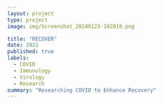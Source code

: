 ```yaml
---
layout: project
type: project
image: img/Screenshot_20240123-192810.png

title: "RECOVER"
date: 2021
published: true
labels:
  - COVID
  - Immunology
  - Virology
  - Research
summary: "Researching COVID to Enhance Recovery"
---
```


